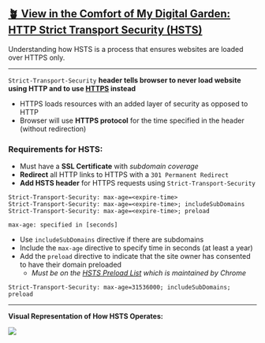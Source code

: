## [🪴 View in the Comfort of My Digital Garden: HTTP Strict Transport Security (HSTS)](https://www.aniqa.io/wiki/security/hsts)

Understanding how HSTS is a process that ensures websites are loaded over HTTPS only.


---

`Strict-Transport-Security` **header tells browser to never load website using HTTP and to use [HTTPS](/wiki/web) instead**
- HTTPS loads resources with an added layer of security as opposed to HTTP
- Browser will use **HTTPS protocol** for the time specified in the header (without redirection)

### Requirements for HSTS:
- Must have a **SSL Certificate** with *subdomain coverage*
- **Redirect** all HTTP links to HTTPS with a `301 Permanent Redirect`
- **Add HSTS header** for HTTPS requests using `Strict-Transport-Security`


```:title=HSTS-Header-Syntax
Strict-Transport-Security: max-age=<expire-time>
Strict-Transport-Security: max-age=<expire-time>; includeSubDomains
Strict-Transport-Security: max-age=<expire-time>; preload

max-age: specified in [seconds]
```


- Use `includeSubDomains` directive if there are subdomains
- Include the `max-age` directive to specify time in seconds (at least a year)
- Add the `preload` directive to indicate that the site owner has consented to have their domain preloaded
    - *Must be on the [HSTS Preload List](https://hstspreload.org/) which is maintained by Chrome*
 

```:title=HSTS-Real-Example
Strict-Transport-Security: max-age=31536000; includeSubDomains; preload
```

---

**Visual Representation of How HSTS Operates:**

![](https://www.aniqa.io/static/dbb7b02d018c0569cfe38e2c83dd8afe/f1720/hsts.png)
